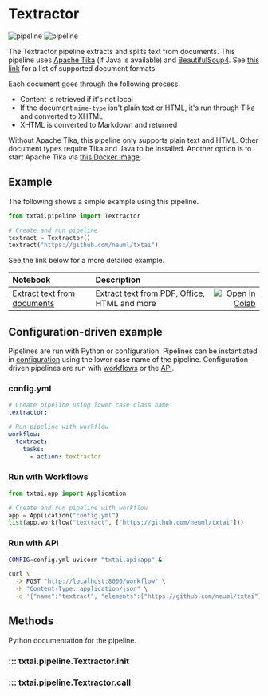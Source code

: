 # Textractor

![pipeline](../../images/pipeline.png#only-light)
![pipeline](../../images/pipeline-dark.png#only-dark)

The Textractor pipeline extracts and splits text from documents. This pipeline uses [Apache Tika](https://github.com/chrismattmann/tika-python) (if Java is available) and [BeautifulSoup4](https://pypi.org/project/beautifulsoup4/). See [this link](https://tika.apache.org/2.9.2/formats.html) for a list of supported document formats.

Each document goes through the following process.

- Content is retrieved if it's not local
- If the document `mime-type` isn't plain text or HTML, it's run through Tika and converted to XHTML
- XHTML is converted to Markdown and returned

Without Apache Tika, this pipeline only supports plain text and HTML. Other document types require Tika and Java to be installed. Another option is to start Apache Tika via [this Docker Image](https://hub.docker.com/r/apache/tika).

## Example

The following shows a simple example using this pipeline.

```python
from txtai.pipeline import Textractor

# Create and run pipeline
textract = Textractor()
textract("https://github.com/neuml/txtai")
```

See the link below for a more detailed example.

| Notebook  | Description  |       |
|:----------|:-------------|------:|
| [Extract text from documents](https://github.com/neuml/txtai/blob/master/examples/10_Extract_text_from_documents.ipynb) | Extract text from PDF, Office, HTML and more | [![Open In Colab](https://colab.research.google.com/assets/colab-badge.svg)](https://colab.research.google.com/github/neuml/txtai/blob/master/examples/10_Extract_text_from_documents.ipynb) |

## Configuration-driven example

Pipelines are run with Python or configuration. Pipelines can be instantiated in [configuration](../../../api/configuration/#pipeline) using the lower case name of the pipeline. Configuration-driven pipelines are run with [workflows](../../../workflow/#configuration-driven-example) or the [API](../../../api#local-instance).

### config.yml
```yaml
# Create pipeline using lower case class name
textractor:

# Run pipeline with workflow
workflow:
  textract:
    tasks:
      - action: textractor
```

### Run with Workflows

```python
from txtai.app import Application

# Create and run pipeline with workflow
app = Application("config.yml")
list(app.workflow("textract", ["https://github.com/neuml/txtai"]))
```

### Run with API

```bash
CONFIG=config.yml uvicorn "txtai.api:app" &

curl \
  -X POST "http://localhost:8000/workflow" \
  -H "Content-Type: application/json" \
  -d '{"name":"textract", "elements":["https://github.com/neuml/txtai"]}'
```

## Methods

Python documentation for the pipeline.

### ::: txtai.pipeline.Textractor.__init__
### ::: txtai.pipeline.Textractor.__call__
